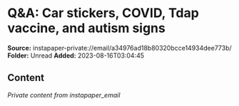 # Q&A: Car stickers, COVID, Tdap vaccine, and autism signs

**Source:** instapaper-private://email/a34976ad18b80320bcce14934dee773b/
**Folder:** Unread
**Added:** 2023-08-16T03:04:45




## Content
*Private content from instapaper_email*
